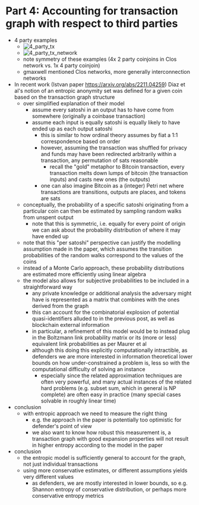 # Part 4: Accounting for transaction graph with respect to third parties

- 4 party examples
  - ![4_party_tx](https://hackmd.io/_uploads/rkp6AA3LC.svg)
  - ![4_party_tx_network](https://hackmd.io/_uploads/rymCAAh8C.svg)
  - note symmetry of these examples (4x 2 party coinjoins in Clos network vs. 1x 4 party coinjoin)
  - gmaxwell mentioned Clos networks, more generally interconnection networks
- In recent work (Istvan paper https://arxiv.org/abs/2211.04259) Diaz et al's notion of an entropic anonymity set was defined for a given coin based on the transaction graph structure
  - over simplified explanation of their model
    - assume every satoshi in an output has to have come from somewhere (originally a coinbase transaction)
    - assume each input is equally satoshi is equally likely to have ended up as each output satoshi
      - this is similar to how ordinal theory assumes by fiat a 1:1 correspondence based on order
      - however, assuming the transaction was shuffled for privacy and funds may have been redirected arbitrarily within a transaction, any permutation of sats reasonable
        - recall the "gold" metaphor to Bitcoin transaction, every transaction melts down lumps of bitcoin (the transaction inputs) and casts new ones (the outputs)
      - one can also imagine Bitcoin as a (integer) Petri net where transactions are transitions, outputs are places, and tokens are sats
  - conceptually, the probability of a specific satoshi originating from a particular coin can then be estimated by sampling random walks from unspent output
    - note that this is symmetric, i.e. equally for every point of origin we can ask about the probability distribution of where it may have ended up
  - note that this "per satoshi" perspective can justify the modelling assumption made in the paper, which assumes the transition probabilities of the random walks correspond to the values of the coins
  - instead of a Monte Carlo approach, these probability distributions are estimated more efficiently using linear algebra
  - the model also allows for subjective probabilities to be included in a straightforward way
    - any private knowledge or additional analysis the adversary might have is represented as a matrix that combines with the ones derived from the graph
    - this can account for the combinatorial explosion of potential quasi-identifiers alluded to in the previous post, as well as blockchain external information
    - in particular, a refinement of this model would be to instead plug in the Boltzmann link probability matrix or its (more or less) equivalent link probabilities as per Maurer et al
    - although this doing this explicitly computationally intractible, as defenders we are more interested in information theoretical lower bounds on how under-constrained a problem is, less so with the computational difficulty of solving an instance
      - especially since the related approximation techniques are often very powerful, and many actual instances of the related hard problems (e.g. subset sum, which in general is NP complete) are often easy in practice (many special cases solvable in roughly linear time)
- conclusion
  - with entropic approach we need to measure the right thing
    - e.g. the approach in the paper is potentially too optimistic for defender's point of view
    - we also want to know how robust this measurement is, a transaction graph with good expansion properties will not result in higher entropy according to the model in the paper
- conclusion
  - the entropic model is sufficiently general to account for the graph, not just individual transactions
  - using more conservative estimates, or different assumptions yields very different values
    - as defenders, we are mostly interested in lower bounds, so e.g. Shannon entropy of conservative distribution, or perhaps more conservative entropy metrics

